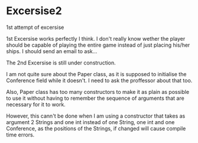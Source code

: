 # Excersise2
1st attempt of excersise

1st Excersise works perfectly I think. I don't really know wether the player should be capable of playing the entire game instead of just placing his/her ships. I should send an email to ask...


The 2nd Excersise is still under construction.

I am not quite sure about the Paper class, as it is supposed to initialise the Conference field while it doesn't. I need to ask the proffessor about that too.

Also, Paper class has too many constructors to make it as plain as possible to use it without having to remember the sequence of arguments that are necessary for it to work.

However, this cann't be done when I am using a constructor that takes as argument 2 Strings and one int instead of one String, one int and one Conference, as the positions of the Strings, if changed will cause compile time errors.